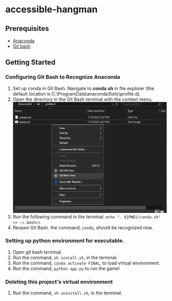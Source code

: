 ﻿# accessible-hangman
## Prerequisites
- [Anaconda](https://www.anaconda.com/)
- [Git bash](https://git-scm.com/downloads)
## Getting Started
### Configuring Git Bash to Recognize Anaconda
1. Set up conda in Git Bash. Navigate to **conda.sh** in file explorer (the default location is C:\ProgramData\anaconda3\etc\profile.d).
2. Open the directory in the Git Bash terminal with the context menu.
![Image](https://github.com/Simon-Blamo/accessible-hangman/blob/main/assests/000.png)
3. Run the following command in the terminal: `echo ". ${PWD}/conda.sh" >> ~/.bashrc`
4. Reopen Git Bash. the command, `conda`, should be recognized now.
### Setting up python environment for executable.
1. Open git bash terminal.
2. Run the command, `sh install.sh`, in the terminal.
3. Run the command, `conda activate FINAL`, to load virtual environment.
4. Run the command, `python app.py` to run the game!
### Deleting this project's virtual environment
1. Run the command, `sh uninstall.sh`, in the terminal.



